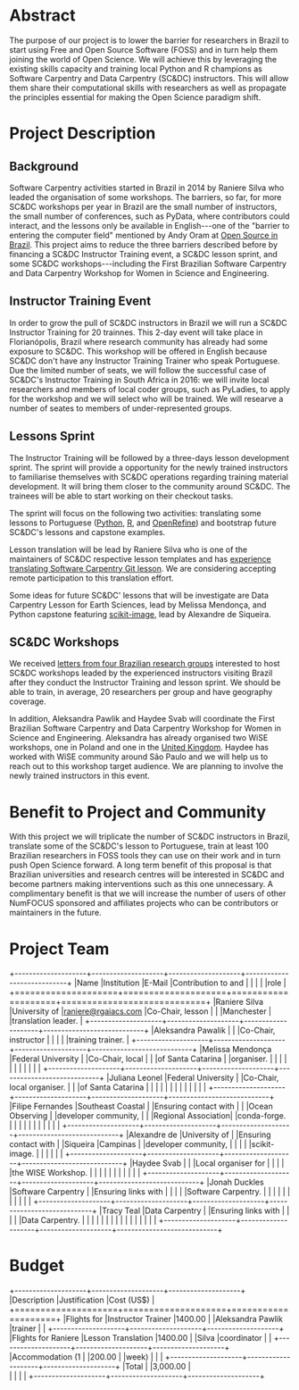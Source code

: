 # Abstract

The purpose of our project is to lower the barrier for researchers in Brazil to start using
Free and Open Source Software (FOSS) and in turn help them joining the world of Open Science. 
We will achieve this by leveraging the existing skills capacity and training 
local Python and R champions as Software Carpentry and Data Carpentry (SC&DC) instructors. 
This will allow them share their computational skills with researchers as well as 
propagate the principles essential for making the Open Science paradigm shift.

# Project Description

<!--
By helping researchers in Brazil adopt Open Science approaches, this project will contribute to 
increase international visibility and collaboration of scholars in Brazilian research
organisations. FOSS is an essential component of making Open Science a
prevalent standard. In our approach to bringing the FOSS solutions to researchers in 
Brazil, we will help them make their research more robust, reproducible and 
sustainable.

This project focuses entirely on the research sector in Brazil. A selected
number of research organisations support and are involved in this proposals 
which ensures good local insight and operational background.
-->

## Background

Software Carpentry activities started in Brazil in 2014 by Raniere Silva
who leaded the organisation of some workshops.
The barriers, so far, for more SC&DC workshops per year in Brazil
are the small number of instructors,
the small number of conferences, such as PyData, where contributors could interact,
and the lessons only be available in English---one of the "barrier to entering the computer field" mentioned by Andy Oram at [Open Source in Brazil](http://www.oreilly.com/programming/free/open-source-in-brazil.csp).
This project aims to reduce the three barriers described before
by financing a SC&DC Instructor Training event,
a SC&DC lesson sprint,
and some SC&DC workshops---including
the First Brazilian Software Carpentry and Data Carpentry Workshop for Women in Science and Engineering.

## Instructor Training Event

In order to grow the pull of SC&DC instructors in Brazil
we will run a SC&DC Instructor Training for 20 trainnes.
This 2-day event will take place in Florianópolis, Brazil
where research community has already had some exposure to SC&DC.
This workshop will be offered in English
because SC&DC
don't have any Instructor Training Trainer
who speak Portuguese.
Due the limited number of seats,
we will follow the successful case
of SC&DC's Instructor Training in South Africa in 2016:
we will invite local researchers and members of local coder groups,
such as PyLadies,
to apply for the workshop
and we will select who will be trained.
We will researve a number of seates to members of under-represented groups.

## Lessons Sprint

The Instructor Training will be followed by
a three-days lesson development sprint.
The sprint will provide a opportunity for
the newly trained instructors to familiarise themselves
with SC&DC operations regarding training material development.
It will bring them closer to the community around SC&DC.
The trainees will be able to start working on their checkout tasks.

The sprint will focus on the following two activities:
translating some lessons to Portuguese
([Python](https://github.com/swcarpentry/python-novice-gapminder),
[R](https://github.com/swcarpentry/r-novice-gapminder), and
[OpenRefine](https://github.com/datacarpentry/OpenRefine-ecology-lesson))
and
bootstrap future SC&DC's lessons and capstone examples.

Lesson translation will be lead by Raniere Silva
who is one of the maintainers of SC&DC respective lesson templates
and has [experience translating Software Carpentry Git lesson](http://scf.rgaiacs.com/git/index.html).
We are considering accepting remote participation to this translation effort.

Some ideas for future SC&DC' lessons that will be investigate are
Data Carpentry Lesson for Earth Sciences,
lead by Melissa Mendonça,
and Python capstone featuring [scikit-image](http://scikit-image.org/),
lead by Alexandre de Siqueira.

## SC&DC Workshops

We received [letters from four Brazilian research groups](https://github.com/rgaiacs/numfocus-2017-grant/tree/master/letters)
interested to host SC&DC workshops
leaded by the experienced instructors visiting Brazil
after they conduct the Instructor Training and lesson sprint.
We should be able to train, in average, 20 researchers per group
and have geography coverage.

In addition,
Aleksandra Pawlik and Haydee Svab will coordinate the First Brazilian Software Carpentry and Data Carpentry Workshop for Women in Science and Engineering.
Aleksandra has already organised two WiSE workshops,
one in Poland
and
one in the [United Kingdom](https://www.software.ac.uk/blog/2016-09-26-first-uk-software-carpentry-workshop-women-science-and-engineering).
Haydee has worked with WiSE community around São Paulo
and we will help us to reach out to this workshop target audience.
We are planning to
involve the newly trained instructors in this event.

# Benefit to Project and Community

With this project we will
triplicate the number of SC&DC instructors in Brazil,
translate some of the SC&DC's lesson to Portuguese,
train at least 100 Brazilian researchers in FOSS tools
they can use on their work and in turn push Open Science forward.
A long term benefit of this proposal is that Brazilian universities and research centres
will be interested in SC&DC
and become partners making interventions such as this one unnecessary.
A complimentary benefit is that we will increase the number of users of other NumFOCUS sponsored and affiliates projects
who can be contributors or maintainers in the future.

# Project Team

+--------------------+--------------------+--------------------+----------------------------+
|Name                |Institution         |E-Mail              |Contribution to and         |
|                    |                    |                    |role                        |
+====================+====================+====================+============================+
|Raniere Silva       |University of       |raniere@rgaiacs.com |Co-Chair, lesson            |
|                    |Manchester          |                    |translation leader.         |
+--------------------+--------------------+--------------------+----------------------------+
|Aleksandra Pawalik  |                    |                    |Co-Chair, instructor        |
|                    |                    |                    |training trainer.           |
+--------------------+--------------------+--------------------+----------------------------+
|Melissa Mendonça    |Federal University  |                    |Co-Chair, local             |
|                    |of Santa Catarina   |                    |organiser.                  |
|                    |                    |                    |                            |
|                    |                    |                    |                            |
+--------------------+--------------------+--------------------+----------------------------+
|Juliana Leonel      |Federal University  |                    |Co-Chair, local organiser.  |
|                    |of Santa Catarina   |                    |                            |
|                    |                    |                    |                            |
|                    |                    |                    |                            |
+--------------------+--------------------+--------------------+----------------------------+
|Filipe Fernandes    |Southeast Coastal   |                    |Ensuring contact with       |
|                    |Ocean Observing     |                    |developer community,        |
|                    |Regional Association|                    |conda-forge.                |
|                    |                    |                    |                            |
|                    |                    |                    |                            |
+--------------------+--------------------+--------------------+----------------------------+
|Alexandre de        |University of       |                    |Ensuring contact with       |
|Siqueira            |Campinas            |                    |developer community,        |
|                    |                    |                    |scikit-image.               |
|                    |                    |                    |                            |
+--------------------+--------------------+--------------------+----------------------------+
|Haydee Svab         |                    |                    |Local organiser for         |
|                    |                    |                    |the WISE Workshop.          |
|                    |                    |                    |                            |
|                    |                    |                    |                            |
+--------------------+--------------------+--------------------+----------------------------+
|Jonah Duckles       |Software Carpentry  |                    |Ensuring links with         |
|                    |                    |                    |Software Carpentry.         |
|                    |                    |                    |                            |
|                    |                    |                    |                            |
+--------------------+--------------------+--------------------+----------------------------+
|Tracy Teal          |Data Carpentry      |                    |Ensuring links with         |
|                    |                    |                    |Data Carpentry.             |
|                    |                    |                    |                            |
|                    |                    |                    |                            |
|                    |                    |                    |                            |
+--------------------+--------------------+--------------------+----------------------------+


# Budget

+--------------------+--------------------+--------------------+
|Description         |Justification       |Cost (US$)          |
+====================+====================+====================+
|Flights for         |Instructor Trainer  |1400.00             |
|Aleksandra Pawlik   |trainer             |                    |
+--------------------+--------------------+--------------------+
|Flights for Raniere |Lesson Translation  |1400.00             |
|Silva               |coordinator         |                    |
+--------------------+--------------------+--------------------+
|Accommodation (1    |                    |200.00              |
|week)               |                    |                    |
+--------------------+--------------------+--------------------+
|Total               |                    |3,000.00            |             
|                    |                    |                    |
+--------------------+--------------------+--------------------+

